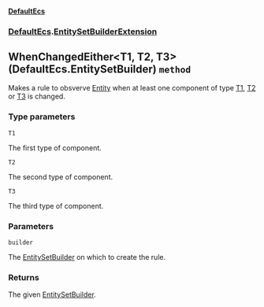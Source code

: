 #### [DefaultEcs](./DefaultEcs.md 'DefaultEcs')
### [DefaultEcs](./DefaultEcs.md#DefaultEcs 'DefaultEcs').[EntitySetBuilderExtension](./DefaultEcs-EntitySetBuilderExtension.md 'DefaultEcs.EntitySetBuilderExtension')
## WhenChangedEither&lt;T1, T2, T3&gt;(DefaultEcs.EntitySetBuilder) `method`
Makes a rule to obsverve [Entity](./DefaultEcs-Entity.md 'DefaultEcs.Entity') when at least one component of type [T1](#DefaultEcs-EntitySetBuilderExtension-WhenChangedEither-T1-_T2-_T3-(DefaultEcs-EntitySetBuilder)-T1 'DefaultEcs.EntitySetBuilderExtension.WhenChangedEither&lt;T1, T2, T3&gt;(DefaultEcs.EntitySetBuilder).T1'), [T2](#DefaultEcs-EntitySetBuilderExtension-WhenChangedEither-T1-_T2-_T3-(DefaultEcs-EntitySetBuilder)-T2 'DefaultEcs.EntitySetBuilderExtension.WhenChangedEither&lt;T1, T2, T3&gt;(DefaultEcs.EntitySetBuilder).T2') or [T3](#DefaultEcs-EntitySetBuilderExtension-WhenChangedEither-T1-_T2-_T3-(DefaultEcs-EntitySetBuilder)-T3 'DefaultEcs.EntitySetBuilderExtension.WhenChangedEither&lt;T1, T2, T3&gt;(DefaultEcs.EntitySetBuilder).T3') is changed.
### Type parameters

<a name='DefaultEcs-EntitySetBuilderExtension-WhenChangedEither-T1-_T2-_T3-(DefaultEcs-EntitySetBuilder)-T1'></a>
`T1`

The first type of component.

<a name='DefaultEcs-EntitySetBuilderExtension-WhenChangedEither-T1-_T2-_T3-(DefaultEcs-EntitySetBuilder)-T2'></a>
`T2`

The second type of component.

<a name='DefaultEcs-EntitySetBuilderExtension-WhenChangedEither-T1-_T2-_T3-(DefaultEcs-EntitySetBuilder)-T3'></a>
`T3`

The third type of component.
### Parameters

<a name='DefaultEcs-EntitySetBuilderExtension-WhenChangedEither-T1-_T2-_T3-(DefaultEcs-EntitySetBuilder)-builder'></a>
`builder`

The [EntitySetBuilder](./DefaultEcs-EntitySetBuilder.md 'DefaultEcs.EntitySetBuilder') on which to create the rule.
### Returns
The given [EntitySetBuilder](./DefaultEcs-EntitySetBuilder.md 'DefaultEcs.EntitySetBuilder').
